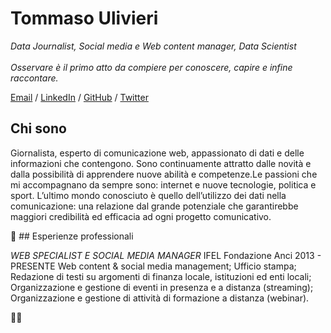 # Tommaso Ulivieri
_Data Journalist, Social media e Web content manager, Data Scientist_ <br>
<br>
_Osservare è il primo atto da compiere per conoscere, capire e infine raccontare._<br>

[Email](mailto:tommaso.ulivieri@gmail.com) / [LinkedIn](https://www.linkedin.com/in/tommaso-ulivieri/) / [GitHub](https://github.com/TomUlivieri/) / [Twitter](https://twitter.com/TomUlivieri/) <br>

## **Chi sono**

Giornalista, esperto di comunicazione web, appassionato di dati e delle informazioni che contengono. Sono continuamente attratto dalle novità e dalla possibilità di apprendere nuove abilità e competenze.Le passioni che mi accompagnano da sempre sono: internet e nuove tecnologie, politica e sport. L’ultimo mondo conosciuto è quello dell’utilizzo dei dati nella comunicazione: una relazione dal grande potenziale che garantirebbe maggiori credibilità ed efficacia ad ogni progetto comunicativo.

💼 ## Esperienze professionali

*WEB SPECIALIST E SOCIAL MEDIA MANAGER*
IFEL Fondazione Anci
2013 - PRESENTE
Web content & social media management; Ufficio stampa; Redazione di testi su argomenti di finanza locale, istituzioni ed enti locali; Organizzazione e gestione di eventi in presenza e a distanza (streaming); Organizzazione e gestione di attività di formazione a distanza (webinar).

👨‍🎓

